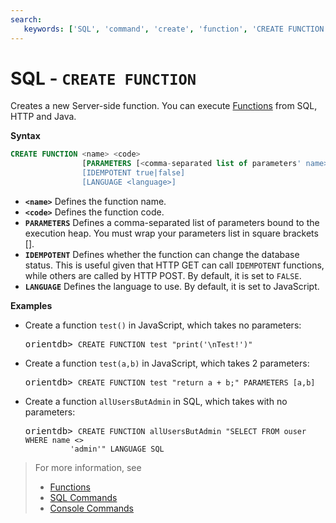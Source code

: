 ```yaml
---
search:
   keywords: ['SQL', 'command', 'create', 'function', 'CREATE FUNCTION']
---
```


# SQL - `CREATE FUNCTION`

Creates a new Server-side function.  You can execute [Functions](Functions.md) from SQL, HTTP and Java.


**Syntax**

```sql
CREATE FUNCTION <name> <code>
                [PARAMETERS [<comma-separated list of parameters' name>]]
                [IDEMPOTENT true|false]
                [LANGUAGE <language>]
```

- **`<name>`** Defines the function name.
- **`<code>`** Defines the function code.
- **`PARAMETERS`** Defines a comma-separated list of parameters bound to the execution heap. You must wrap your parameters list in square brackets [].
- **`IDEMPOTENT`** Defines whether the function can change the database status.  This is useful given that HTTP GET can call `IDEMPOTENT` functions, while others are called by HTTP POST.  By default, it is set to `FALSE`.
- **`LANGUAGE`** Defines the language to use.  By default, it is set to JavaScript.

**Examples**

- Create a function `test()` in JavaScript, which takes no parameters:

  <pre>
  orientdb> <code class="lang-sql userinput">CREATE FUNCTION test "print('\nTest!')"</code>
  </pre>
  
  
- Create a function `test(a,b)` in JavaScript, which takes 2 parameters:

  <pre>
  orientdb> <code class="lang-sql userinput">CREATE FUNCTION test "return a + b;" PARAMETERS [a,b]</code>
  </pre>

- Create a function `allUsersButAdmin` in SQL, which takes with no parameters:

  <pre>
  orientdb> <code class="lang-sql userinput">CREATE FUNCTION allUsersButAdmin "SELECT FROM ouser WHERE name <> 
            'admin'" LANGUAGE SQL</code>
  </pre>


>For more information, see
>
>- [Functions](Functions.md)
>- [SQL Commands](SQL.md)
>- [Console Commands](Console-Commands.md)
